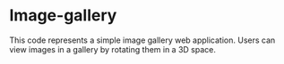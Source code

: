 # Image-gallery
This code represents a simple image gallery web application. Users can view images in a gallery by rotating them in a 3D space.
